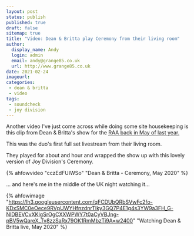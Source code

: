 ```yaml
---
layout: post
status: publish
published: true
draft: false
sitemap: true
title: "Video: Dean & Britta play Ceremony from their living room"
author:
  display_name: Andy
  login: admin
  email: andy@grange85.co.uk
  url: http://www.grange85.co.uk
date: 2021-02-24
imageurl: 
categories:
 - dean & britta
 - video
tags:
 - soundcheck
 - joy division
---
```


Another video I've just come across while doing some site housekeeping is this clip from Dean & Britta's show for the <abbr title="Rental Affordability Act">RAA<abbr> back in May of last year.

This was the duo's first full set livestream from their living room.

They played for about and hour and wrapped the show up with this lovely version of Joy Division's Ceremony.

{% ahfowvideo "cczEdFUIWSo" "Dean & Britta - Ceremony, May 2020" %}

... and here's me in the middle of the UK night watching it...

{% ahfowimage "https://lh3.googleusercontent.com/qFCDUbQRbSVwFc2fo-KDxSMC0eOece9RVpUWYHfnzdnrTIky3GQ7P4E1g4s3YW9a3FH_G-NlDBEVCvXKIgSrOgCXXWPWY7t0aCyVBJng-pBV5wQareX_Tv8zzSaRx79OK1RmMbzTi9A=w2400" "Watching Dean & Britta live, May 2020" %}